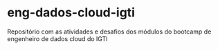# eng-dados-cloud-igti
Repositório com as atividades e desafios dos módulos do bootcamp de engenheiro de dados cloud do IGTI
